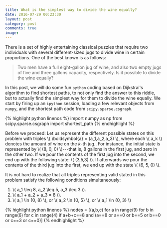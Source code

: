 ```yaml
---
title: What is the simplest way to divide the wine equally?
date: 2016-07-29 00:23:30
layout: post
category: post
comments: true
image:
---
```


There is a set of highly entertaining classical puzzles that require two individuals with several different-sized jugs to divide wine in certain proportions.  One of the best known is as follows:

> Two men have a full eight-gallon jug of wine, and also two empty jugs of five and three gallons capacity, respectively.  Is it possible to divide the wine equally?

In this post, we will do some fun `python` coding based on Dijkstrai's algorithm to find shortest paths, to not only find the answer to this riddle, but to actually find the simplest way for them to divide the wine equally.  We start by firing up an `ipython` session, loading a few relevant objects from `numpy`, and the shortest path code from `scipy.sparse.csgraph`.

{% highlight python linenos %}
import numpy as np
from scipy.sparse.csgraph import shortest_path
{% endhighlight %}

Before we proceed:  Let us represent the different possible states on this problem with triples <span>\\( \boldsymbol{a} = (a_1,a_2,a_3) \\)</span>, where each <span>\\( a_k \\)<span> denotes the amount of wine on the *k*-th jug..  For instance, the initial state is represented by \\( (8, 0, 0) \\)---that is, 8 gallons in the first jug, and zero in the other two.  If we pour the contents of the first jug into the second, we end up with the following state: \\( (3,5,3) \\).  If afterwards we pour the contents of the third jug into the first, we end up with the state \\( (6, 5, 0) \\).  

It is not hard to realize that all triples representing valid stated in this problem satisfy the following conditions simultaneously:

1. <span>\\( a_1 \leq 8, a_2 \leq 5, a_3 \leq 3 \\)</span>.
2. <span>\\( a_1 + a_2 + a_3 = 8 \\)</span>.
3. <span>\\( a_1 \in \{0, 8\} \\)</span>, or \\( a_2 \in \{0, 5\} \\)</span>, or \\( a_1 \in \{0, 3\} \\)</span>

{% highlight python linenos %}
nodes = [(a,b,c) for a in range(9) for b in range(6) for c in range(4) if a+b+c==8 and (a==8 or a==0 or  b==5 or b==0 or c==3 or c==0)]
{% endhighlight %}
